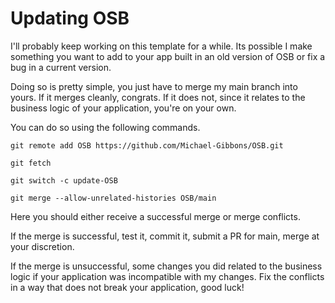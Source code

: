 # Updating OSB

I'll probably keep working on this template for a while. Its possible I make something you want to add to your app built in an old version of OSB or fix a bug in a current version.

Doing so is pretty simple, you just have to merge my main branch into yours. If it merges cleanly, congrats. If it does not, since it relates to the business logic of your application, you're on your own.

You can do so using the following commands.

```
git remote add OSB https://github.com/Michael-Gibbons/OSB.git
```

```
git fetch
```

```
git switch -c update-OSB
```

```
git merge --allow-unrelated-histories OSB/main
```

Here you should either receive a successful merge or merge conflicts.

If the merge is successful, test it, commit it, submit a PR for main, merge at your discretion.

If the merge is unsuccessful, some changes you did related to the business logic if your application was incompatible with my changes. Fix the conflicts in a way that does not break your application, good luck!